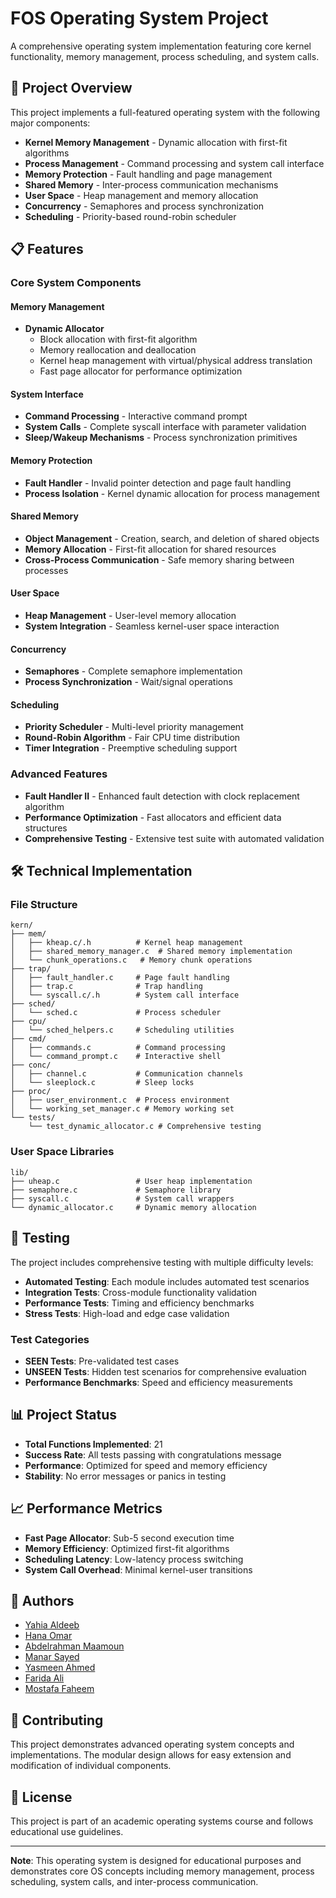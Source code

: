 # FOS Operating System Project

A comprehensive operating system implementation featuring core kernel functionality, memory management, process scheduling, and system calls.

## 🚀 Project Overview

This project implements a full-featured operating system with the following major components:

- **Kernel Memory Management** - Dynamic allocation with first-fit algorithms
- **Process Management** - Command processing and system call interface
- **Memory Protection** - Fault handling and page management
- **Shared Memory** - Inter-process communication mechanisms
- **User Space** - Heap management and memory allocation
- **Concurrency** - Semaphores and process synchronization
- **Scheduling** - Priority-based round-robin scheduler

## 📋 Features

### Core System Components

#### Memory Management
- **Dynamic Allocator**
  - Block allocation with first-fit algorithm
  - Memory reallocation and deallocation
  - Kernel heap management with virtual/physical address translation
  - Fast page allocator for performance optimization

#### System Interface
- **Command Processing** - Interactive command prompt
- **System Calls** - Complete syscall interface with parameter validation
- **Sleep/Wakeup Mechanisms** - Process synchronization primitives

#### Memory Protection
- **Fault Handler** - Invalid pointer detection and page fault handling
- **Process Isolation** - Kernel dynamic allocation for process management

#### Shared Memory
- **Object Management** - Creation, search, and deletion of shared objects
- **Memory Allocation** - First-fit allocation for shared resources
- **Cross-Process Communication** - Safe memory sharing between processes

#### User Space
- **Heap Management** - User-level memory allocation
- **System Integration** - Seamless kernel-user space interaction

#### Concurrency
- **Semaphores** - Complete semaphore implementation
- **Process Synchronization** - Wait/signal operations

#### Scheduling
- **Priority Scheduler** - Multi-level priority management
- **Round-Robin Algorithm** - Fair CPU time distribution
- **Timer Integration** - Preemptive scheduling support

### Advanced Features
- **Fault Handler II** - Enhanced fault detection with clock replacement algorithm
- **Performance Optimization** - Fast allocators and efficient data structures
- **Comprehensive Testing** - Extensive test suite with automated validation

## 🛠️ Technical Implementation

### File Structure
```
kern/
├── mem/
│   ├── kheap.c/.h          # Kernel heap management
│   ├── shared_memory_manager.c  # Shared memory implementation
│   └── chunk_operations.c   # Memory chunk operations
├── trap/
│   ├── fault_handler.c     # Page fault handling
│   ├── trap.c              # Trap handling
│   └── syscall.c/.h        # System call interface
├── sched/
│   └── sched.c             # Process scheduler
├── cpu/
│   └── sched_helpers.c     # Scheduling utilities
├── cmd/
│   ├── commands.c          # Command processing
│   └── command_prompt.c    # Interactive shell
├── conc/
│   ├── channel.c           # Communication channels
│   └── sleeplock.c         # Sleep locks
├── proc/
│   ├── user_environment.c  # Process environment
│   └── working_set_manager.c # Memory working set
└── tests/
    └── test_dynamic_allocator.c # Comprehensive testing
```

### User Space Libraries
```
lib/
├── uheap.c                 # User heap implementation
├── semaphore.c             # Semaphore library
├── syscall.c               # System call wrappers
└── dynamic_allocator.c     # Dynamic memory allocation
```

## 🧪 Testing

The project includes comprehensive testing with multiple difficulty levels:

- **Automated Testing**: Each module includes automated test scenarios
- **Integration Tests**: Cross-module functionality validation  
- **Performance Tests**: Timing and efficiency benchmarks
- **Stress Tests**: High-load and edge case validation

### Test Categories
- **SEEN Tests**: Pre-validated test cases
- **UNSEEN Tests**: Hidden test scenarios for comprehensive evaluation
- **Performance Benchmarks**: Speed and efficiency measurements

## 📊 Project Status

- **Total Functions Implemented**: 21
- **Success Rate**: All tests passing with congratulations message
- **Performance**: Optimized for speed and memory efficiency
- **Stability**: No error messages or panics in testing

## 📈 Performance Metrics

- **Fast Page Allocator**: Sub-5 second execution time
- **Memory Efficiency**: Optimized first-fit algorithms
- **Scheduling Latency**: Low-latency process switching
- **System Call Overhead**: Minimal kernel-user transitions

## 👥 Authors
- [Yahia Aldeeb](https://github.com/YahiaAldeeb)
- [Hana Omar](https://github.com/HanaOmar1)
- [Abdelrahman Maamoun](https://github.com/amaamoun99)
- [Manar Sayed](https://github.com/Manarsayedd)
- [Yasmeen Ahmed](https://github.com/yassmeenahmedd)
- [Farida Ali](https://github.com/farridaali)
- [Mostafa Faheem](https://github.com/mostafafaheem)

## 🤝 Contributing

This project demonstrates advanced operating system concepts and implementations. The modular design allows for easy extension and modification of individual components.

## 📄 License

This project is part of an academic operating systems course and follows educational use guidelines.

---

**Note**: This operating system is designed for educational purposes and demonstrates core OS concepts including memory management, process scheduling, system calls, and inter-process communication.
